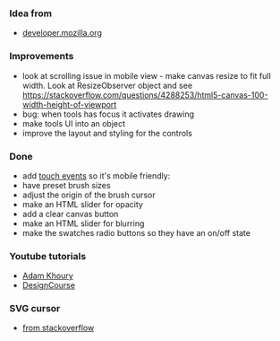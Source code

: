 ### Idea from
+ [developer.mozilla.org](https://developer.mozilla.org/en-US/docs/Web/API/Element/mousedown_event)

### Improvements
+ look at scrolling issue in mobile view - make canvas resize to fit full width. Look at ResizeObserver object and see https://stackoverflow.com/questions/4288253/html5-canvas-100-width-height-of-viewport
+ bug: when tools has focus it activates drawing
+ make tools UI into an object
+ improve the layout and styling for the controls

### Done
+ add [touch events](https://www.w3schools.com/jsref/tryit.asp?filename=tryjsref_touchmove2) so it's mobile friendly: 
+ have preset brush sizes 
+ adjust the origin of the brush cursor
+ make an HTML slider for opacity
+ add a clear canvas button
+ make an HTML slider for blurring
+ make the swatches radio buttons so they have an on/off state

### Youtube tutorials
+ [Adam Khoury](https://www.youtube.com/watch?v=n-AuSopUl6s)
+ [DesignCourse](https://www.youtube.com/watch?v=rfpRZ2t_BrQ)

### SVG cursor
+ [from stackoverflow](https://stackoverflow.com/questions/46017334/how-to-reference-inline-svg-as-cursor-in-css-style)